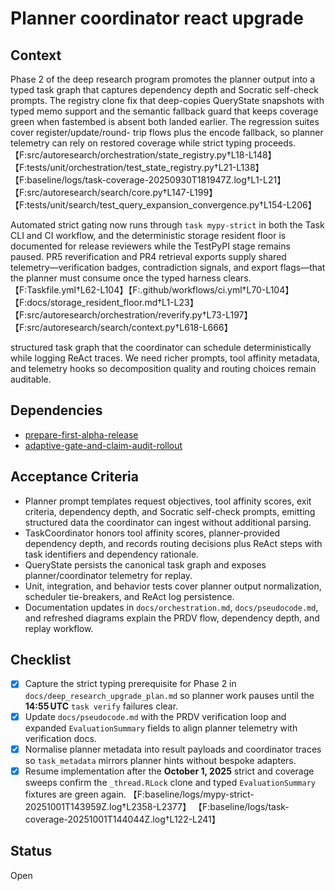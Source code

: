 # Planner coordinator react upgrade

## Context
Phase 2 of the deep research program promotes the planner output into a typed
task graph that captures dependency depth and Socratic self-check prompts. The
registry clone fix that deep-copies QueryState snapshots with typed memo support
and the semantic fallback guard that keeps coverage green when fastembed is
absent both landed earlier. The regression suites cover register/update/round-
trip flows plus the encode fallback, so planner telemetry can rely on restored
coverage while strict typing proceeds.
【F:src/autoresearch/orchestration/state_registry.py†L18-L148】
【F:tests/unit/orchestration/test_state_registry.py†L21-L138】
【F:baseline/logs/task-coverage-20250930T181947Z.log†L1-L21】
【F:src/autoresearch/search/core.py†L147-L199】
【F:tests/unit/search/test_query_expansion_convergence.py†L154-L206】

Automated strict gating now runs through `task mypy-strict` in both the Task CLI
and CI workflow, and the deterministic storage resident floor is documented for
release reviewers while the TestPyPI stage remains paused. PR5 reverification
and PR4 retrieval exports supply shared telemetry—verification badges,
contradiction signals, and export flags—that the planner must consume once the
typed harness clears.
【F:Taskfile.yml†L62-L104】【F:.github/workflows/ci.yml†L70-L104】
【F:docs/storage_resident_floor.md†L1-L23】
【F:src/autoresearch/orchestration/reverify.py†L73-L197】
【F:src/autoresearch/search/context.py†L618-L666】

structured task graph that the coordinator can schedule deterministically while
logging ReAct traces. We need richer prompts, tool affinity metadata, and
telemetry hooks so decomposition quality and routing choices remain auditable.

## Dependencies
- [prepare-first-alpha-release](prepare-first-alpha-release.md)
- [adaptive-gate-and-claim-audit-rollout](adaptive-gate-and-claim-audit-rollout.md)

## Acceptance Criteria
- Planner prompt templates request objectives, tool affinity scores, exit
  criteria, dependency depth, and Socratic self-check prompts, emitting
  structured data the coordinator can ingest without additional parsing.
- TaskCoordinator honors tool affinity scores, planner-provided dependency
  depth, and records routing decisions plus ReAct steps with task identifiers
  and dependency rationale.
- QueryState persists the canonical task graph and exposes planner/coordinator
  telemetry for replay.
- Unit, integration, and behavior tests cover planner output normalization,
  scheduler tie-breakers, and ReAct log persistence.
- Documentation updates in `docs/orchestration.md`, `docs/pseudocode.md`, and
  refreshed diagrams explain the PRDV flow, dependency depth, and replay
  workflow.

## Checklist
- [x] Capture the strict typing prerequisite for Phase 2 in
  `docs/deep_research_upgrade_plan.md` so planner work pauses until the
  **14:55 UTC** `task verify` failures clear.
- [x] Update `docs/pseudocode.md` with the PRDV verification loop and expanded
  `EvaluationSummary` fields to align planner telemetry with verification docs.
- [x] Normalise planner metadata into result payloads and coordinator traces so
  `task_metadata` mirrors planner hints without bespoke adapters.
- [x] Resume implementation after the **October 1, 2025** strict and coverage
  sweeps confirm the `_thread.RLock` clone and typed `EvaluationSummary`
  fixtures are green again.
  【F:baseline/logs/mypy-strict-20251001T143959Z.log†L2358-L2377】
  【F:baseline/logs/task-coverage-20251001T144044Z.log†L122-L241】

## Status
Open
